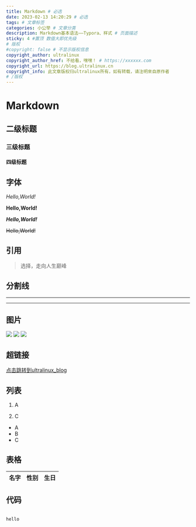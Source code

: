 ```yaml
---
title: Markdown # 必选
date: 2023-02-13 14:20:29 # 必选
tags: # 文章标签
categories: 小公举 # 文章分类
description: Markdown基本语法——Typora、样式 # 页面描述
sticky: 4 #置顶 数值大即优先级
# 版权
#copyright: false # 不显示版权信息
copyright_author: ultralinux
copyright_author_href: 不给看，嘿嘿！ # https://xxxxxx.com
copyright_url: https://blog.ultralinux.cn
copyright_info: 此文章版权归ultralinux所有，如有转载，请注明來自原作者
# /版权
---
```




# Markdown



## 二级标题

### 三级标题

#### 四级标题

 



## 字体

*Hello,World!*

**Hello,World!**

***Hello,World!***

~~Hello,World!~~





## 引用

> 选择，走向人生巅峰

## 分割线

___

***

## 图片

![](https://img.ultralinux.cn/img/202302122213625.jpg?imageslim)
![](https://img.ultralinux.cn/img/202302122213626.png?imageslim)
![](https://img.ultralinux.cn/img/202302122213628.gif?imageslim)

## 超链接

[点击跳转到ultralinux_blog](https://blog.ultralinux.cn)

## 列表

1. A

	

2. C



- A
- B
- C

## 表格

| 名字 | 性别 | 生日 |
| ---- | ---- | ---- |

## 代码

```rust

```

`hello`

    
    


